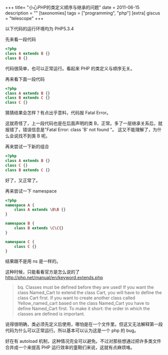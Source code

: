 +++
title= "小心PHP的类定义顺序与继承的问题"
date = 2011-06-15
description = ""
[taxonomies]
tags = ["programming", "php"]
[extra]
giscus = "telescope"
+++

以下代码的运行环境均为 PHP5.3.4

先来看一段代码

```php
<?php
class A extends B {}
class B {}
```

代码很简单，也可以正常运行。看起来 PHP 的类定义与顺序无关。

再来看下面一段代码

```php
<?php
class A extends B {}
class B extends C {}
class C {}
```

猜猜结果会怎样？有点出乎意料，代码报 Fatal Error。

这就奇怪了，上一段代码也是在后面声明的类 B，正常。多了一层继承关系后，就报错了，错误信息是"Fatal Error: class 'B' not found "。 这又不能理解了，为什么会说找不到类 B 呢。

再来尝试一下新的组合

```php
<?php
class A extends B {}
class C {}
class B extends C {}
```

好了，又正常了。

再来尝试一下 namespace

```php
<?php
namespace A {
	class A extends \B\B {}
}

namespace B {
	class B extends \C\C{}
}

namespace C {
	class C {}
}
```

结果跟不是用 ns 是一样的。

这种时候，只能看看官方是怎么说的了 <a href="http://php.net/manual/en/keyword.extends.php">http://php.net/manual/en/keyword.extends.php</a>

> bq. Classes must be defined before they are used! If you want the class Named_Cart to extend the class Cart, you will have to define the class Cart first. If you want to create another class called Yellow_named_cart based on the class Named_Cart you have to define Named_Cart first. To make it short: the order in which the classes are defined is important.

说得很明确，类必须先定义后使用，哪怕是在一个文件里。但这又无法解释第一段代码为什么可以正常运行。所以基本可以认为这是一个 php 的 bug。

好在有 autoload 机制，这种情况完全可以避免。不过对那些想通过把许多类文件合并成一个来提高 PHP 运行效率的童鞋们来说，这就有点麻烦咯。
